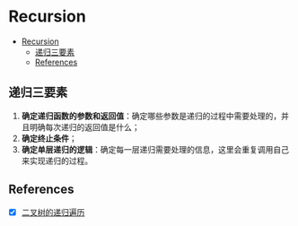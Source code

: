 # Recursion

- [Recursion](#recursion)
  - [递归三要素](#递归三要素)
  - [References](#references)

## 递归三要素

1. **确定递归函数的参数和返回值**：确定哪些参数是递归的过程中需要处理的，并且明确每次递归的返回值是什么；
2. **确定终止条件**；
3. **确定单层递归的逻辑**：确定每一层递归需要处理的信息，这里会重复调用自己来实现递归的过程。

## References

- [x] [二叉树的递归遍历](https://programmercarl.com/%E4%BA%8C%E5%8F%89%E6%A0%91%E7%9A%84%E9%80%92%E5%BD%92%E9%81%8D%E5%8E%86.html)

